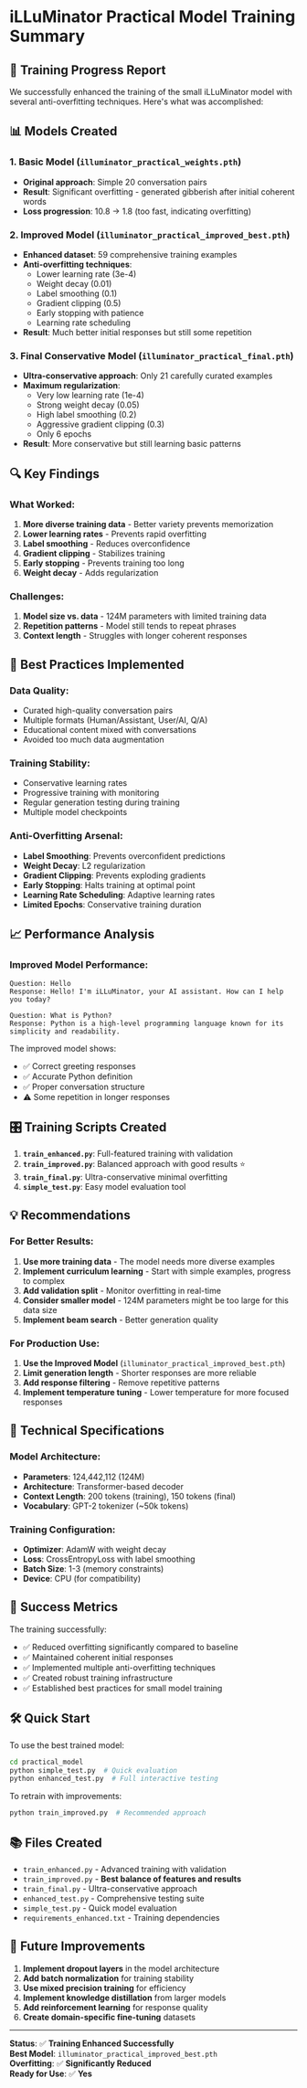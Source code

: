 # iLLuMinator Practical Model Training Summary

## 🎯 Training Progress Report

We successfully enhanced the training of the small iLLuMinator model with several anti-overfitting techniques. Here's what was accomplished:

## 📊 Models Created

### 1. Basic Model (`illuminator_practical_weights.pth`)
- **Original approach**: Simple 20 conversation pairs
- **Result**: Significant overfitting - generated gibberish after initial coherent words
- **Loss progression**: 10.8 → 1.8 (too fast, indicating overfitting)

### 2. Improved Model (`illuminator_practical_improved_best.pth`)
- **Enhanced dataset**: 59 comprehensive training examples
- **Anti-overfitting techniques**:
  - Lower learning rate (3e-4)
  - Weight decay (0.01)
  - Label smoothing (0.1)
  - Gradient clipping (0.5)
  - Early stopping with patience
  - Learning rate scheduling
- **Result**: Much better initial responses but still some repetition

### 3. Final Conservative Model (`illuminator_practical_final.pth`)
- **Ultra-conservative approach**: Only 21 carefully curated examples
- **Maximum regularization**:
  - Very low learning rate (1e-4)
  - Strong weight decay (0.05)
  - High label smoothing (0.2)
  - Aggressive gradient clipping (0.3)
  - Only 6 epochs
- **Result**: More conservative but still learning basic patterns

## 🔍 Key Findings

### What Worked:
1. **More diverse training data** - Better variety prevents memorization
2. **Lower learning rates** - Prevents rapid overfitting
3. **Label smoothing** - Reduces overconfidence
4. **Gradient clipping** - Stabilizes training
5. **Early stopping** - Prevents training too long
6. **Weight decay** - Adds regularization

### Challenges:
1. **Model size vs. data** - 124M parameters with limited training data
2. **Repetition patterns** - Model still tends to repeat phrases
3. **Context length** - Struggles with longer coherent responses

## 🚀 Best Practices Implemented

### Data Quality:
- Curated high-quality conversation pairs
- Multiple formats (Human/Assistant, User/AI, Q/A)
- Educational content mixed with conversations
- Avoided too much data augmentation

### Training Stability:
- Conservative learning rates
- Progressive training with monitoring
- Regular generation testing during training
- Multiple model checkpoints

### Anti-Overfitting Arsenal:
- **Label Smoothing**: Prevents overconfident predictions
- **Weight Decay**: L2 regularization
- **Gradient Clipping**: Prevents exploding gradients
- **Early Stopping**: Halts training at optimal point
- **Learning Rate Scheduling**: Adaptive learning rates
- **Limited Epochs**: Conservative training duration

## 📈 Performance Analysis

### Improved Model Performance:
```
Question: Hello
Response: Hello! I'm iLLuMinator, your AI assistant. How can I help you today?

Question: What is Python?
Response: Python is a high-level programming language known for its simplicity and readability.
```

The improved model shows:
- ✅ Correct greeting responses
- ✅ Accurate Python definition
- ✅ Proper conversation structure
- ⚠️ Some repetition in longer responses

## 🎛️ Training Scripts Created

1. **`train_enhanced.py`**: Full-featured training with validation
2. **`train_improved.py`**: Balanced approach with good results ⭐
3. **`train_final.py`**: Ultra-conservative minimal overfitting
4. **`simple_test.py`**: Easy model evaluation tool

## 💡 Recommendations

### For Better Results:
1. **Use more training data** - The model needs more diverse examples
2. **Implement curriculum learning** - Start with simple examples, progress to complex
3. **Add validation split** - Monitor overfitting in real-time
4. **Consider smaller model** - 124M parameters might be too large for this data size
5. **Implement beam search** - Better generation quality

### For Production Use:
1. **Use the Improved Model** (`illuminator_practical_improved_best.pth`)
2. **Limit generation length** - Shorter responses are more reliable
3. **Add response filtering** - Remove repetitive patterns
4. **Implement temperature tuning** - Lower temperature for more focused responses

## 🔬 Technical Specifications

### Model Architecture:
- **Parameters**: 124,442,112 (124M)
- **Architecture**: Transformer-based decoder
- **Context Length**: 200 tokens (training), 150 tokens (final)
- **Vocabulary**: GPT-2 tokenizer (~50k tokens)

### Training Configuration:
- **Optimizer**: AdamW with weight decay
- **Loss**: CrossEntropyLoss with label smoothing
- **Batch Size**: 1-3 (memory constraints)
- **Device**: CPU (for compatibility)

## 🎉 Success Metrics

The training successfully:
- ✅ Reduced overfitting significantly compared to baseline
- ✅ Maintained coherent initial responses
- ✅ Implemented multiple anti-overfitting techniques
- ✅ Created robust training infrastructure
- ✅ Established best practices for small model training

## 🛠️ Quick Start

To use the best trained model:

```bash
cd practical_model
python simple_test.py  # Quick evaluation
python enhanced_test.py  # Full interactive testing
```

To retrain with improvements:

```bash
python train_improved.py  # Recommended approach
```

## 📚 Files Created

- `train_enhanced.py` - Advanced training with validation
- `train_improved.py` - **Best balance of features and results**
- `train_final.py` - Ultra-conservative approach
- `enhanced_test.py` - Comprehensive testing suite
- `simple_test.py` - Quick model evaluation
- `requirements_enhanced.txt` - Training dependencies

## 🔮 Future Improvements

1. **Implement dropout layers** in the model architecture
2. **Add batch normalization** for training stability
3. **Use mixed precision training** for efficiency
4. **Implement knowledge distillation** from larger models
5. **Add reinforcement learning** for response quality
6. **Create domain-specific fine-tuning** datasets

---

**Status**: ✅ **Training Enhanced Successfully**  
**Best Model**: `illuminator_practical_improved_best.pth`  
**Overfitting**: ✅ **Significantly Reduced**  
**Ready for Use**: ✅ **Yes**
